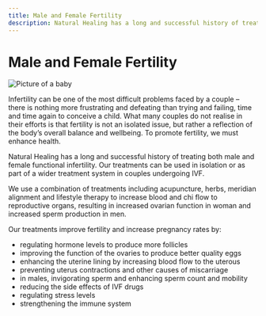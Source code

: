 ```yaml
---
title: Male and Female Fertility
description: Natural Healing has a long and successful history of treating both male and female functional infertility. We use a combination of treatments including acupuncture, herbs, meridian alignment and lifestyle therapy to increase blood and chi flow to reproductive organs, resulting in increased ovarian function in woman and increased sperm production in men.
---
```


# Male and Female Fertility

<img alt="Picture of a baby" src="/Infertility.jpg" className="float-right-image" />

Infertility can be one of the most difficult problems faced by a couple – there is nothing more frustrating and defeating than trying and failing, time and time again to conceive a child. What many couples do not realise in their efforts is that fertility is not an isolated issue, but rather a reflection of the body’s overall balance and wellbeing. To promote fertility, we must enhance health.

Natural Healing has a long and successful history of treating both male and female functional infertility. Our treatments can be used in isolation or as part of a wider treatment system in couples undergoing IVF.

We use a combination of treatments including acupuncture, herbs, meridian alignment and lifestyle therapy to increase blood and chi flow to reproductive organs, resulting in increased ovarian function in woman and increased sperm production in men.

Our treatments improve fertility and increase pregnancy rates by:

- regulating hormone levels to produce more follicles
- improving the function of the ovaries to produce better quality eggs
- enhancing the uterine lining by increasing blood flow to the uterous
- preventing uterus contractions and other causes of miscarriage
- in males, invigorating sperm and enhancing sperm count and mobility
- reducing the side effects of IVF drugs
- regulating stress levels
- strengthening the immune system
